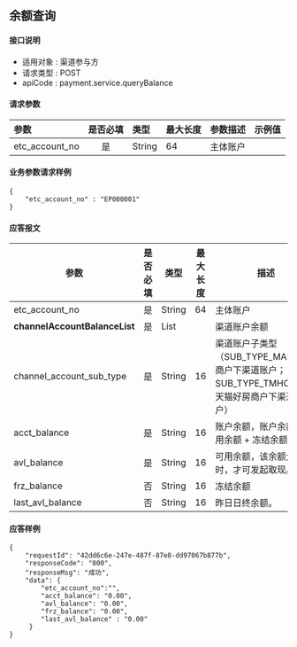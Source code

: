 ## 余额查询

#### 接口说明
* 适用对象 : 渠道参与方
* 请求类型 : POST
* apiCode : payment.service.queryBalance

#### 请求参数
| 参数 | 是否必填 | 类型 | 最大长度 | 参数描述 | 示例值 |
|:----|:-------:|:-----|:-------|:--------|:------|
| etc_account_no |    是    | String | 64       | 主体账户    |             |

#### 业务参数请求样例
```
{
	"etc_account_no" : "EP000001"
}
```

#### 应答报文

| 参数             | 是否必填 | 类型   | 最大长度 | 描述                                                         |
| ---------------- | -------- | ------ | -------- | ------------------------------------------------------------ |
| etc_account_no   | 是       | String | 64       | 主体账户                                                     |
| <b>channelAccountBalanceList</b>   | 是       | List |        | 渠道账户余额                                                |
| channel_account_sub_type     | 是       | String | 16       | 渠道账户子类型（SUB_TYPE_MAIN：主商户下渠道账户；SUB_TYPE_TMHOUSE：天猫好房商户下渠道账户）                     |
| acct_balance     | 是       | String | 16       | 账户余额，账户余额 = 可用余额 + 冻结余额                     |
| avl_balance      | 是       | String | 16       | 可用余额，该余额大于0时，才可发起取现。                      |
| frz_balance      | 否       | String | 16       | 冻结余额 |
| last_avl_balance | 否       | String | 16       | 昨日日终余额。                                               |

#### 应答样例

```
{
	"requestId": "42dd6c6e-247e-487f-87e8-dd97067b877b",
    "responseCode": "000",
    "responseMsg": "成功",
    "data": {
        "etc_account_no":"",
        "acct_balance": "0.00",
        "avl_balance": "0.00",
        "frz_balance": "0.00",
        "last_avl_balance" : "0.00"
     }
}
```

